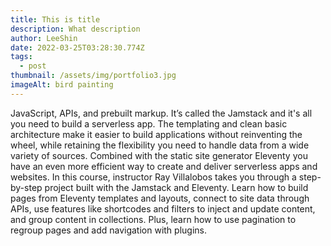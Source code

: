 ```yaml
---
title: This is title
description: What description
author: LeeShin
date: 2022-03-25T03:28:30.774Z
tags:
  - post
thumbnail: /assets/img/portfolio3.jpg
imageAlt: bird painting
---
```

JavaScript, APIs, and prebuilt markup. It’s called the Jamstack and it's all you need to build a serverless app. The templating and clean basic architecture make it easier to build applications without reinventing the wheel, while retaining the flexibility you need to handle data from a wide variety of sources. Combined with the static site generator Eleventy you have an even more efficient way to create and deliver serverless apps and websites. In this course, instructor Ray Villalobos takes you through a step-by-step project built with the Jamstack and Eleventy. Learn how to build pages from Eleventy templates and layouts, connect to site data through APIs, use features like shortcodes and filters to inject and update content, and group content in collections. Plus, learn how to use pagination to regroup pages and add navigation with plugins.